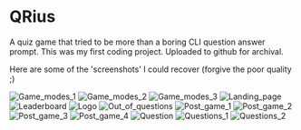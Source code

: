# QRius

A quiz game that tried to be more than a boring CLI question answer prompt. This was my first coding project. Uploaded to github for archival.

Here are some of the 'screenshots' I could recover (forgive the poor quality ;)

![Game_modes_1](./Screenshots/Game_modes_1.jpg)
![Game_modes_2](./Screenshots/Game_modes_2.jpg)
![Game_modes_3](./Screenshots/Game_modes_3.jpg)
![Landing_page](./Screenshots/Landing_page.jpg)
![Leaderboard](./Screenshots/Leaderboard.jpg)
![Logo](./Screenshots/Logo.gif)
![Out_of_questions](./Screenshots/Out_of_questions.jpg)
![Post_game_1](./Screenshots/Post_game_1.jpg)
![Post_game_2](./Screenshots/Post_game_2.jpg)
![Post_game_3](./Screenshots/Post_game_3.jpg)
![Post_game_4](./Screenshots/Post_game_4.jpg)
![Question](./Screenshots/Question.jpeg)
![Questions_1](./Screenshots/Questions_1.gif)
![Questions_2](./Screenshots/Questions_2.gif)

